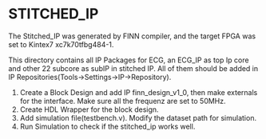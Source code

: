 STITCHED_IP
=====
The Stitched_IP was generated by FINN compiler, and the target FPGA was set to Kintex7 xc7k70tfbg484-1.

This directory contains all IP Packages for ECG, an ECG_IP as top Ip core and other 22 subcore as subIP in stitched IP. 
All of them should be added in IP Repositories(Tools->Settings->IP->Repository).

1. Create a Block Design and add IP finn_design_v1_0, then make externals for the interface. Make sure all the frequenz are set to 50MHz.
2. Create HDL Wrapper for the block design.
3. Add simulation file(testbench.v). Modify the dataset path for simulation. 
4. Run Simulation to check if the stitched_ip works well. 
